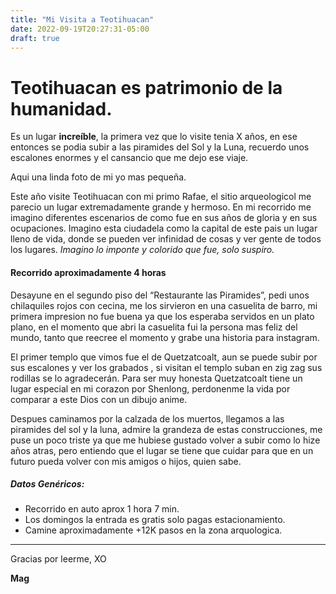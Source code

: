 ```yaml
---
title: "Mi Visita a Teotihuacan"
date: 2022-09-19T20:27:31-05:00
draft: true
---
```



# Teotihuacan es patrimonio de la humanidad.

Es un lugar **increíble**, la primera vez que lo visite tenia X años, en ese entonces se podia subir a las piramides del Sol y la Luna, recuerdo unos escalones enormes y el cansancio que me dejo ese viaje.

Aqui una linda foto de mi yo mas pequeña.


Este año visite Teotihuacan con mi primo Rafae, el sitio arqueologicol me parecio un lugar extremadamente grande y hermoso.
En mi recorrido me imagino diferentes escenarios de como fue en sus años de gloria y en sus ocupaciones. Imagino esta ciudadela como la capital de este pais un lugar lleno de vida, donde se pueden ver infinidad de cosas y ver gente de todos los lugares.
*Imagino lo imponte y colorido que fue, solo suspiro.*

#### Recorrido aproximadamente 4 horas 

Desayune en el segundo piso del  “Restaurante las Piramides”, pedi unos chilaquiles rojos con cecina, me los sirvieron en una casuelita de barro, mi primera impresion no fue buena ya que los esperaba servidos en un plato plano,  en el momento que abri la casuelita fui la persona mas feliz del mundo, tanto que reecree el momento y grabe una historia para instagram.

El primer templo que vimos fue el de Quetzatcoalt, aun se puede subir por sus escalones y ver los grabados , si visitan el templo suban en zig zag sus rodillas se lo agradecerán.
Para ser muy honesta Quetzatcoalt tiene un lugar especial en mi corazon por Shenlong, perdonenme la vida por comparar a este Dios con un dibujo anime.

Despues caminamos por la calzada de los muertos, llegamos a las piramides del sol y la luna, admire la grandeza de estas construcciones, me puse un poco triste ya que me hubiese gustado volver a subir como lo hize años atras, pero entiendo que el lugar se tiene que cuidar para que en un futuro pueda volver con mis amigos o hijos, quien sabe.


##### Datos Genéricos:
* Recorrido en auto aprox 1 hora 7 min.
* Los domingos la entrada es gratis solo pagas estacionamiento.
* Camine aproximadamente +12K pasos en la zona arquologica.

------

Gracias por leerme, XO

**Mag**

